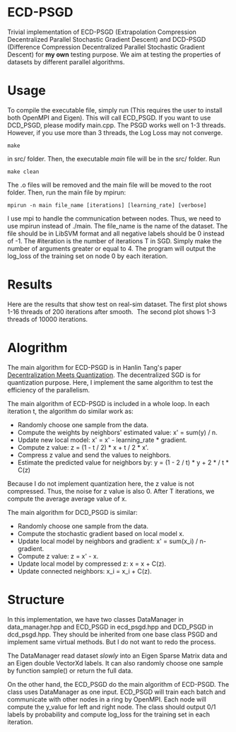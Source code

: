 # ECD-PSGD
Trivial implementation of ECD-PSGD (Extrapolation Compression Decentralized
Parallel Stochastic Gradient Descent) and DCD-PSGD (Difference Compression
Decentralized Parallel Stochastic Gradient Descent) for **my own** testing
purpose. We aim at testing the properties of datasets by different parallel
algorithms.

# Usage

To compile the executable file, simply run (This requires the user to
install both OpenMPI and Eigen). This will call ECD\_PSGD. If you want to
use DCD\_PSGD, please modify main.cpp. The PSGD works well on 1-3 threads.
However, if you use more than 3 threads, the Log Loss may not converge.

```
make
```

in src/ folder. Then, the executable *main* file will be in the src/ folder.
Run

```
make clean
```

The .o files will be removed and the main file will be moved to the root
folder. Then, run the main file by mpirun:

```
mpirun -n main file_name [iterations] [learning_rate] [verbose]
```
I use mpi to handle the communication between nodes. Thus, we need to use
mpirun instead of ./main. The file\_name is the name of the dataset. The
file should be in LibSVM format and all negative labels should be 0 instead
of -1. The #iteration is the number of iterations T in SGD. Simply make
the number of arguments greater or equal to 4. The program will output the
log\_loss of the training set on node 0 by each iteration.

# Results

Here are the results that show test on real-sim dataset. The first plot
shows 1-16 threads of 200 iterations after smooth.
<img src="https://github.com/jajajag/ECD-PSGD/blob/master/results/200%20iterations.png" width=0.5 height=0.5 alt="200 iterations">
The second plot shows 1-3 threads of 10000 iterations.
<img src="https://github.com/jajajag/ECD-PSGD/blob/master/results/10000%20iterations.png" width=0.5 height=0.5 alt="10000 iterations">

# Alogrithm
The main algorithm for ECD-PSGD is in Hanlin Tang's paper
[Decentralization Meets Quantization](https://arxiv.org/abs/1803.06443v2).
The decentralized SGD is for quantization purpose. Here, I implement the 
same algorithm to test the efficiency of the parallelism. 

The main algorithm of ECD-PSGD is included in a whole loop. In each
iteration t, the algorithm do similar work as:

* Randomly choose one sample from the data.
* Compute the weights by neighbors' estimated value: x' = sum(y) / n.
* Update new local model: x' = x' - learning\_rate * gradient.
* Compute z value: z = (1 - t / 2) * x + t / 2 * x'.
* Compress z value and send the values to neighbors.
* Estimate the predicted value for neighbors by: y = (1 - 2 / t) * y + 2 *
/ t * C(z)

Because I do not implement quantization here, the z value is not compressed.
Thus, the noise for z value is also 0. After T iterations, we compute the
average average value of x.

The main algorithm for DCD\_PSGD is similar:

* Randomly choose one sample from the data.
* Compute the stochastic gradient based on local model x.
* Update local model by neighbors and gradient: x' = sum(x\_i) / n- gradient.
* Compute z value: z = x' - x.
* Update local model by compressed z: x = x + C(z).
* Update connected neighbors: x\_i = x\_i + C(z).

# Structure

In this implementation, we have two classes DataManager in data\_manager.hpp
and ECD\_PSGD in ecd\_psgd.hpp and DCD\_PSGD in dcd\_psgd.hpp. They should
be inherited from one base class PSGD and implement same virtual methods.
But I do not want to redo the process.

The DataManager read dataset *slowly* into an Eigen Sparse Matrix data and
an Eigen double VectorXd labels. It can also randomly choose one sample by
function sample() or return the full data.

On the other hand, the ECD\_PSGD do the main algorithm of ECD-PSGD. The
class uses DataManager as one input. ECD\_PSGD will train each batch and
communicate
with other nodes in a ring by OpenMPI. Each node will compute the y\_value
for left and right node. The class should output 0/1 labels by probability
and compute log\_loss for the training set in each iteration.
